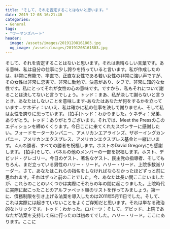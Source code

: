 ```yaml
---
title: "そして、それを否定することはないと思います。"
date: 2019-12-08 16:21:40
categories:
- General
tags:
- "ウーマンズハート"
header:
  image: /assets/images/20191208161803.jpg
  og_image: /assets/images/20191208161803.jpg
---
```


そして、それを否定することはないと思います。それは素晴らしい言葉です。ある意味、私は自分の仕事に少し誇りを持っていると言います。私が作成したのは、非常に有能で、率直で、正直な女性である若い女性の非常に強い声ですが、その女性は非常に忠実で、非常に勤勉で、決意があり、タフで、非常に知的な女性です。私にとってそれが女性の心の意味です。ですから、私もそれについて謝ることは決してないと言うでしょう。トッド：まあ、私が決して謝らないと言うとき、あなたはしないことを意味します-あなたはあなたが何をするかを立っています...ケネディ：いいえ、私は確かに私の仕事を決して謝りません、そして私は女性を誇りに思っています。 [拍手]トッド：わかりました。ケネディ：兄弟、ありがとう。トッド：ありがとうございます。それでは、Meet the Pressのこのエディションを締めくくります。今日ここに来てくれたスポンサーに感謝したい。フォードモーターカンパニー、アメリカンエアラインズ、ザボーイングカンパニー、アメリカンエクスプレス、アメリカンエクスプレス基金と一緒にいます。 4人の勝者、すべての勝者を祝福します。ホストのDavid Gregoryにも感謝します。 [拍手]そして、パネルの他のメンバーの一部を祝福します。ホスト、デビッド・グレゴリー。今日のゲスト、著名なゲスト、民主党の指導者、そしてもちろん、まだ立っている男性のハリー・リード。ハリー・リード、上院多数派リーダー。さて、あなたはこれらの指名をしなければならなかったほどずっと前に思われます。それはずっと前のことでした。今、あなたは長い間ここにいましたが、これらのことのいくつかは実際にそれらの年の間に起こりました。上院時代に実際に起こったことのアルファベット順のリストを作ってみましょう。第一に、債務制限を引き上げる法案を導入したのは2011年5月11日でした。そして、これは実際には起きていないことをよくご存知だと思います。それは単なる政治的なトリックです。トッド：わかった。ロバーツ：そして、デビッド、上院であなたが法案を支持して床に行ったのは初めてでした。ハリー・リード。ここにあります。ここに
